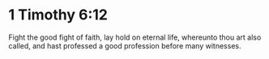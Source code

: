 # 1 Timothy 6:12

Fight the good fight of faith, lay hold on eternal life, whereunto thou art also called, and hast professed a good profession before many witnesses.